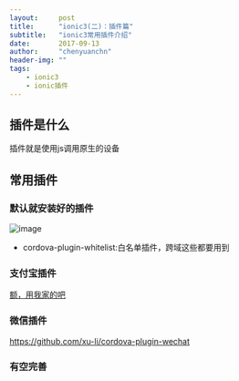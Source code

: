 ```yaml
---
layout:     post
title:      "ionic3(二)：插件篇"
subtitle:   "ionic3常用插件介绍"
date:       2017-09-13
author:     "chenyuanchn"
header-img: ""
tags:
    - ionic3
	- ionic插件
---
```


## 插件是什么

插件就是使用js调用原生的设备

## 常用插件

### 默认就安装好的插件

![image](https://chenyuanchn.github.io/img/2017/plugin.png)
		 

- cordova-plugin-whitelist:白名单插件，跨域这些都要用到

### 支付宝插件

[额，用我家的吧](https://github.com/chenyuanchn/cordova-plugin-alipay)

### 微信插件

https://github.com/xu-li/cordova-plugin-wechat

### 有空完善